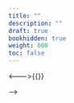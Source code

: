 ```yaml
---
title: ""
description: ""
draft: true
bookhidden: true
weight: 000
toc: false
---
```

<!--
Shift+click to zoom in.

<img src="/thorium-reader-doc/images/local-fr/..." alt=""/>

Shortcodes
* {{< hint info >}}{{< /hint >}}
* {{< hint warning >}}{{< /hint >}}
* {{< hint danger >}}{{< /hint >}}
* {{</* tabs "uniqueid" */>}}
    {{</* tab "tabName" */>}}{{</* /tab */>}}
    {{</* tab "tabName" */>}}{{</* /tab */>}}
    {{</* tab "tabName" */>}}{{</* /tab */>}}
    {{</* /tabs */>}}
* {{</* details "Title" [open] */>}}{{</* /details */>}}
* {{</* button relref="/" [class="..."] */>}}Get Home{{</* /button */>}}
* {{</* button href="https://github.com/alex-shpak/hugo-book" */>}}Contribute{{</* /button */>}}
* {{</* columns */>}}<---><--->{{</*/columns*/>}}
-->